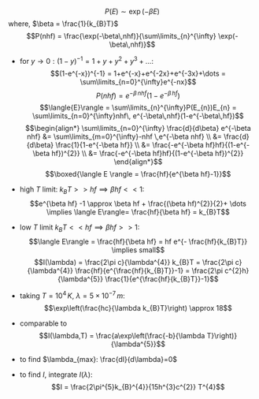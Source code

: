 $$P(E) \sim \exp(-\beta E)$$
	where, $\beta = \frac{1}{k_{B}T}$
$$P(nhf) = \frac{\exp(-\beta\,nhf)}{\sum\limits_{n}^{\infty} \exp(-\beta\,nhf)}$$
- for $y\to0: (1-y)^{-1}=1+y+y^{2}+y^{3}+\dots:$ $$(1-e^{-x})^{-1} = 1+e^{-x}+e^{-2x}+e^{-3x}+\dots = \sum\limits_{n=0}^{\infty}e^{-nx}$$
$$P(nhf) = e^{-\beta\,nhf} (1-e^{-\beta \,hf})$$
$$\langle{E}\rangle = \sum\limits_{n}^{\infty}P(E_{n})E_{n} = \sum\limits_{n=0}^{\infty}nhf\, e^{-\beta\,nhf}(1-e^{-\beta\,hf})$$
$$\begin{align*}
	\sum\limits_{n=0}^{\infty} \frac{d}{d\beta} e^{-\beta nhf} &= \sum\limits_{m=0}^{\infty}-nhf \,e^{-\beta nhf} \\
	&= \frac{d}{d\beta} \frac{1}{1-e^{-\beta hf}} \\
	&= \frac{-e^{-\beta hf}hf}{(1-e^{-\beta hf})^{2}} \\
	&= \frac{-e^{-\beta hf}hf}{(1-e^{-\beta hf})^{2}}
\end{align*}$$
$$\boxed{\langle E \rangle = \frac{hf}{e^{\beta hf}-1}}$$

- high $T$ limit: $k_{B}T>>hf\implies \beta hf <<1:$ $$e^{\beta hf} -1 \approx  \beta hf +  \frac{(\beta hf)^{2}}{2}+ \dots \implies \langle E\rangle= \frac{hf}{\beta hf} = k_{B}T$$
- low $T$ limit $k_{B}T << hf \implies \beta hf >> 1 :$ $$\langle E\rangle = \frac{hf}{\beta hf} = hf e^{- \frac{hf}{k_{B}T}} \implies small$$
$$I(\lambda) = \frac{2\pi c}{\lambda^{4}} k_{B}T = \frac{2\pi c}{\lambda^{4}} \frac{hf}{e^{\frac{hf}{k_{B}T}}-1} = \frac{2\pi c^{2}h}{\lambda^{5}} \frac{1}{e^{\frac{hf}{k_{B}T}}-1}$$
- taking $T=10^{4}\,K$, $\lambda=5\times10^{-7}\,m$: $$\exp\left(\frac{hc}{\lambda k_{B}T}\right) \approx 18$$
- comparable to $$I(\lambda,T) = \frac{a\exp\left(\frac{-b}{\lambda T}\right)}{\lambda^{5}}$$
- to find $\lambda_{max}: \frac{dI}{d\lambda}=0$
- to find $I$, integrate $I(\lambda):$ $$I = \frac{2\pi^{5}k_{B}^{4}}{15h^{3}c^{2}} T^{4}$$
